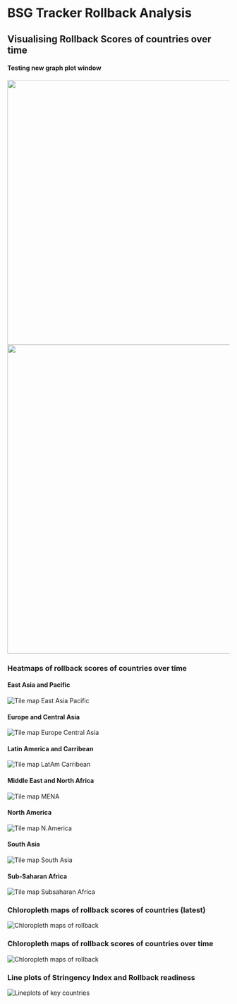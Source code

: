 # BSG Tracker Rollback Analysis 

## Visualising Rollback Scores of countries over time 

<!---### Preliminary Analyses--->
<!---###Distribution of Rollback scores over time---> 

<!---######## 15th April 2020--->
<!---###![Rollback scores as of 15-04-2020](/graphs/rollback_hist2020-04-15.png)--->

<!---######## 29th April 2020--->
<!---###![Rollback scores as of 15-04-2020](/graphs/rollback_hist2020-04-29.png)--->

<!---######## 13th May 2020--->
<!---###![Rollback scores as of 15-04-2020](/graphs/rollback_hist2020-05-13.png)--->

<!---######## 27th May 2020--->
<!---###![Rollback scores as of 15-04-2020](/graphs/rollback_hist2020-05-27.png)--->

<!---######## 10th June 2020--->
<!---###![Rollback scores as of 15-04-2020](/graphs/rollback_hist2020-06-10.png)--->

<!---######## 24th June 2020--->
<!---###![Rollback scores as of 15-04-2020](/graphs/rollback_hist2020-06-24.png)--->


#### Testing new graph plot window
<!---[Scatter SI vs Rollback](/graphs/detail_scatterSIroll2020-06-28.png)--->

<img src="/graphs/detail_scatterSIroll_latest.png" width="600">

<!---[Scatter SI vs Rollback](/graphs/summary_scatterSIroll2020-06-28.png)--->

<img src="/graphs/summary_scatterSIroll_latest.png" width="700" height = "700">

### Heatmaps of rollback scores of countries over time 
#### East Asia and Pacific 
![Tile map East Asia Pacific](./graphs/tilemap_latest_East_Asia_Pacific.png)

#### Europe and Central Asia
![Tile map Europe Central Asia](./graphs/tilemap_latest_Europe_Central_Asia.png)

#### Latin America and Carribean
![Tile map LatAm Carribean](./graphs/tilemap_latest_Latin_America_Caribbean.png)

#### Middle East and North Africa
![Tile map MENA](./graphs/tilemap_latest_Middle_East_North_Africa.png)

#### North America
![Tile map N.America](./graphs/tilemap_latest_North_America.png)

#### South Asia
![Tile map South Asia](./graphs/tilemap_latest_South_Asia.png)

#### Sub-Saharan Africa
![Tile map Subsaharan Africa](./graphs/tilemap_latest_sub_Saharan_Africa.png)

### Chloropleth maps of rollback scores of countries (latest)

![Chloropleth maps of rollback](./graphs/dailychloropleth_latest.png)

### Chloropleth maps of rollback scores of countries over time

![Chloropleth maps of rollback](./graphs/chloropleth_latest.png)

### Line plots of Stringency Index and Rollback readiness

![Lineplots of key countries](./graphs/lineplot_latest.png)
